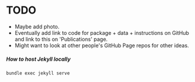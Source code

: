 # TODO
* Maybe add photo.
* Eventually add link to code for package + data + instructions on GitHub and link to this on 'Publications' page.
* Might want to look at other people's GitHub Page repos for other ideas.

##### How to host Jekyll locally
`bundle exec jekyll serve`

